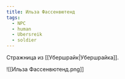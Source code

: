 ```yaml
---
title: Ильза Фассенвютенд
tags:
  - NPC
  - human
  - Ubersreik
  - soldier
---
```

Стражница из [[Убершрайк|Убершрайка]].

![[Ильза Фассенвютенд.png]]